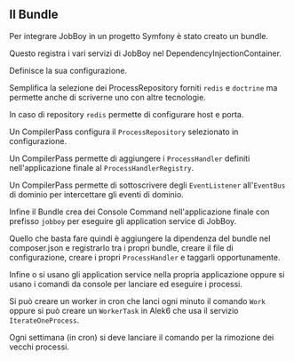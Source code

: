 ## Il Bundle

Per integrare JobBoy in un progetto Symfony è stato creato un bundle.
 
Questo registra i vari servizi di JobBoy nel DependencyInjectionContainer.

Definisce la sua configurazione.

Semplifica la selezione dei ProcessRepository forniti `redis` e `doctrine` ma permette anche
di scriverne uno con altre tecnologie.

In caso di repository `redis` permette di configurare host e porta.


Un CompilerPass configura il `ProcessRepository` selezionato in configurazione.

Un CompilerPass permette di aggiungere i `ProcessHandler` definiti nell'applicazione finale al
`ProcessHandlerRegistry`.

Un CompilerPass permette di sottoscrivere degli `EventListener` all'`EventBus` di dominio per intercettare
gli eventi di dominio.

Infine il Bundle crea dei Console Command nell'applicazione finale con prefisso `jobboy` per eseguire
gli application service di JobBoy.


Quello che basta fare quindi è aggiungere la dipendenza del bundle nel composer.json e registrarlo tra i propri bundle,
creare il file di configurazione, creare i propri `ProcessHandler` e taggarli opportunamente.

Infine o si usano gli application service nella propria applicazione oppure si usano i comandi da console per
lanciare ed eseguire i processi.

Si può creare un worker in cron che lanci ogni minuto il comando `Work` oppure si può creare un `WorkerTask`
in Alek6 che usa il servizio `IterateOneProcess`.

Ogni settimana (in cron) si deve lanciare il comando per la rimozione dei vecchi processi.